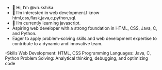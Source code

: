- 👋 Hi, I’m @vrukshika
- 👀 I’m interested in web development.I know html,css,flask,java,c,python,sql.
- 🌱 I’m currently learning javascript.
- Aspiring web developer with a strong foundation in HTML, CSS, Java, C, and Python.
- Eager to apply problem-solving skills and web development expertise to contribute to a dynamic and innovative team.

-Skills
Web Development: HTML, CSS
Programming Languages: Java, C, Python
Problem Solving: Analytical thinking, debugging, and optimizing code

<!---
vrukshika/vrukshika is a ✨ special ✨ repository because its `README.md` (this file) appears on your GitHub profile.
You can click the Preview link to take a look at your changes.
--->
